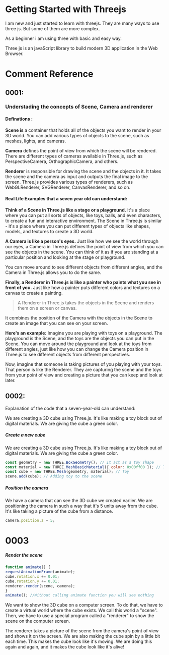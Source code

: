 # Getting Started with Threejs 

I am new and just started to learn with threejs. They are many ways to use three js. But some of them are more complex.

As a beginner i am using three with basic and easy way. 

Three js is an javaScript library to build modern 3D application in the Web Browser.

# Comment Reference 

## 0001:

### **Understading the concepts of Scene, Camera and renderer**

#### Definations :

**Scene is** a container that holds all of the objects you want to render in your 3D world. You can add various types of objects to the scene, such as meshes, lights, and cameras.

**Camera** defines the point of view from which the scene will be rendered. There are different types of cameras available in Three.js, such as PerspectiveCamera, OrthographicCamera, and others.

**Renderer** is responsible for drawing the scene and the objects in it. It takes the scene and the camera as input and outputs the final image to the screen. Three.js provides various types of renderers, such as WebGLRenderer, SVGRenderer, CanvasRenderer, and so on.

#### Real Life Examples that a seven year old can understand:


**Think of a Scene in Three.js like a stage or a playground.** It's a place where you can put all sorts of objects, like toys, balls, and even characters, to create a fun and interactive environment. The Scene in Three.js is similar - it's a place where you can put different types of objects like shapes, models, and textures to create a 3D world.

**A Camera is like a person's eyes.** Just like how we see the world through our eyes, a Camera in Three.js defines the point of view from which you can see the objects in the scene. You can think of it as if you are standing at a particular position and looking at the stage or playground. 

You can move around to see different objects from different angles, and the Camera in Three.js allows you to do the same.

**Finally, a Renderer in Three.js is like a painter who paints what you see in front of you.** Just like how a painter puts different colors and textures on a canvas to create a painting. 
 
> A Renderer in Three.js takes the objects in the Scene and renders them on a screen or canvas.

It combines the position of the Camera with the objects in the Scene to create an image that you can see on your screen.

**Here's an example:** Imagine you are playing with toys on a playground. The playground is the Scene, and the toys are the objects you can put in the Scene. You can move around the playground and look at the toys from different angles, just like how you can change the Camera position in Three.js to see different objects from different perspectives.

Now, imagine that someone is taking pictures of you playing with your toys. That person is like the Renderer. They are capturing the scene and the toys from your point of view and creating a picture that you can keep and look at later.

## 0002:

Explanation of the code that a seven-year-old can understand:

We are creating a 3D cube using Three.js. It's like making a toy block out of digital materials. We are giving the cube a green color.

##### Create a new cube

We are creating a 3D cube using Three.js. It's like making a toy block out of digital materials. We are giving the cube a green color.


```javascript
const geometry = new THREE.BoxGeometry(); // It act as a toy shape
const material = new THREE.MeshBasicMaterial({ color: 0x00ff00 }); // Toy material
const cube = new THREE.Mesh(geometry, material); // Toy
scene.add(cube); // Adding toy to the scene
```

##### Position the camera
We have a camera that can see the 3D cube we created earlier. We are positioning the camera in such a way that it's 5 units away from the cube. It's like taking a picture of the cube from a distance.

```javascript
camera.position.z = 5;
```

# 0003

##### Render the scene


```javascript 
function animate() {
requestAnimationFrame(animate);
cube.rotation.x += 0.01;
cube.rotation.y += 0.01;
renderer.render(scene, camera);
}
animate(); //Without calling animate function you will see nothing
```

We want to show the 3D cube on a computer screen. To do that, we have to create a virtual world where the cube exists. We call this world a "scene". Then, we have to use a special program called a "renderer" to show the scene on the computer screen. 

The renderer takes a picture of the scene from the camera's point of view and shows it on the screen. We are also making the cube spin by a little bit each time. This makes the cube look like it's moving. We are doing this again and again, and it makes the cube look like it's alive!
